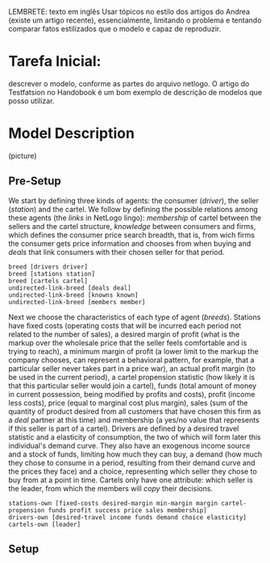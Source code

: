 LEMBRETE: texto em inglês
Usar tópicos no estilo dos artigos do Andrea (existe um artigo recente), essencialmente, limitando o problema e tentando comparar fatos estilizados que o modelo e capaz de reproduzir.
# Tarefa Inicial:
descrever o modelo, conforme as partes do arquivo netlogo. O artigo do Testfatsion no Handobook é um bom exemplo de descrição de modelos que posso utilizar.

# Model Description

(picture)

## Pre-Setup

We start by defining three kinds of agents: the consumer (*driver*), the seller (*station*) and the cartel. We follow by defining the possible relations among these agents (the *links* in NetLogo lingo): *membership* of cartel between the sellers and the cartel structure, *knowledge* between consumers and firms, which defines the consumer price search breadth, that is, from wich firms the consumer gets price information and chooses from when buying and *deals* that link consumers with their chosen seller for that period.

```
breed [drivers driver]
breed [stations station]
breed [cartels cartel]
undirected-link-breed [deals deal]
undirected-link-breed [knowns known]
undirected-link-breed [members member]
```

Next we choose the characteristics of each type of agent (*breeds*). Stations have fixed costs (operating costs that will be incurred each period not related to the number of sales), a desired margin of profit (what is the markup over the wholesale price that the seller feels comfortable and is trying to reach), a minimum margin of profit (a lower limit to the markup the company chooses, can represent a behavioral pattern, for example, that a particular seller never takes part in a price war), an actual profit margin (to be used in the current period), a cartel propension statistic (how likely it is that this particular seller would join a cartel), funds (total amount of money in current possession, being modified by profits and costs), profit (income less costs), price (equal to marginal cost plus margin), sales (sum of the quantity of product desired from all customers that have chosen this firm as a *deal* partner at this time) and membership (a yes/no value that represents if this seller is part of a cartel).
Drivers are defined by a desired travel statistic and a elasticity of consumption, the two of which will form later this individual's demand curve. They also have an exogenous income source and a stock of funds, limiting how much they can buy, a demand (how much they chose to consume in a period, resulting from their demand curve and the prices they face) and a choice, representing which seller they chose to buy from at a point in time. Cartels only have one attribute: which seller is the leader, from which the members will *copy* their decisions.

```
stations-own [fixed-costs desired-margin min-margin margin cartel-propension funds profit success price sales membership]
drivers-own [desired-travel income funds demand choice elasticity]
cartels-own [leader]
```

## Setup



